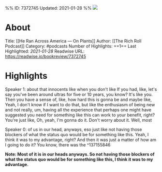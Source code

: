 %%
ID: 7372745
Updated: 2021-01-28
%%
![](https://assets.pippa.io/shows/5de6c1c9bd860fd53f965e25/show-cover.jpg)

# About
Title: [[He Ran Across America — On Plants]]
Author: [[The Rich Roll Podcast]]
Category: #podcasts
Number of Highlights: ==1==
Last Highlighted: *2021-01-28*
Readwise URL: https://readwise.io/bookreview/7372745

# Highlights 
Speaker 1: about that innocents like when you don't like If you had, like, let's say you've been around ultras for five or 10 years, you know? It's like you. Then you have a sense of, like, how hard this is gonna be and maybe like, Yeah, I don't know if I want to do that, but like the enthusiasm of being new and not really, um, having all the experience that perhaps one might have suggested you need for something like this can work to your benefit, right? You're just like, Oh, yeah, I'm gonna do it. Don't worry about it. Well, most 

Speaker 0: of us in our head, anyways, eso just like not having those blockers of what the status quo would be for something like this. Yeah, I think it was to my advantage, right? And then it was just a matter of how am I going to do it? You know, there was the  ^137155846

**Note: Most of it is in our heads anyways. So not having those blockers of what the status quo would be for something like this, I think it was to my advantage.**

